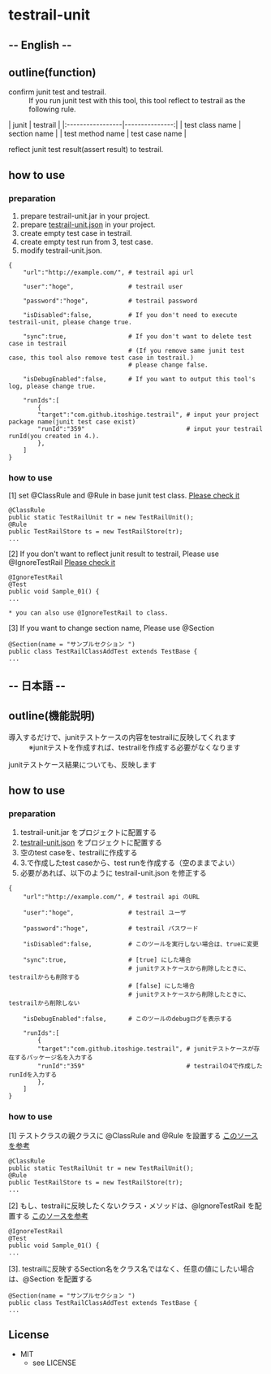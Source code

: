 # testrail-unit
## -- English --
## outline(function)
<dl>
  <dt>confirm junit test and testrail.</dt>
  <dd>If you run junit test with this tool, this tool reflect to testrail as the following rule.</dd>
</dl>
| junit            | testrail       |
|:-----------------|---------------:|
| test class name  | section name   |
| test method name | test case name |

<dl>
  <dt>reflect junit test result(assert result) to testrail.</dt>
</dl>

## how to use
### preparation
1. prepare testrail-unit.jar in your project.
2. prepare [testrail-unit.json](https://github.com/itoshige/testrail-unit/blob/develop/src/test/resources/testrail-unit.json) in your project.
3. create empty test case in testrail.
4. create empty test run from 3, test case.
5. modify testrail-unit.json.
```
{
    "url":"http://example.com/", # testrail api url

    "user":"hoge",               # testrail user

    "password":"hoge",           # testrail password

    "isDisabled":false,          # If you don't need to execute testrail-unit, please change true.

    "sync":true,                 # If you don't want to delete test case in testrail
                                 # (If you remove same junit test case, this tool also remove test case in testrail.)
                                 # please change false.

    "isDebugEnabled":false,      # If you want to output this tool's log, please change true.

    "runIds":[
        {
        "target":"com.github.itoshige.testrail", # input your project package name(junit test case exist)
        "runId":"359"                            # input your testrail runId(you created in 4.).
        },
    ]
}
```

### how to use
[1] set @ClassRule and @Rule in base junit test class.
[Please check it](https://github.com/itoshige/testrail-unit/blob/develop/src/test/java/com/github/itoshige/testrail/TestBase.java)
```
@ClassRule
public static TestRailUnit tr = new TestRailUnit();
@Rule
public TestRailStore ts = new TestRailStore(tr);
...
```
[2] If you don't want to reflect junit result to testrail, Please use @IgnoreTestRail
[Please check it](https://github.com/itoshige/testrail-unit/blob/develop/src/test/java/com/github/itoshige/testrail/rules/TestRailClassAddTest.java)
```
@IgnoreTestRail
@Test
public void Sample_01() {
...

* you can also use @IgnoreTestRail to class.
```

[3] If you want to change section name, Please use @Section
```
@Section(name = "サンプルセクション ")
public class TestRailClassAddTest extends TestBase {
...
```

## -- 日本語 --
## outline(機能説明)
<dl>
  <dt>導入するだけで、junitテストケースの内容をtestrailに反映してくれます</dt>
  <dd>※junitテストを作成すれば、testrailを作成する必要がなくなります</dd>
</dl>

<dl>
  <dt>junitテストケース結果についても、反映します</dt>
</dl>

## how to use
### preparation
1. testrail-unit.jar をプロジェクトに配置する
2. [testrail-unit.json](https://github.com/itoshige/testrail-unit/blob/develop/src/test/resources/testrail-unit.json) をプロジェクトに配置する
3. 空のtest caseを、testrailに作成する
4. 3.で作成したtest caseから、test runを作成する（空のままでよい）
5. 必要があれば、以下のように testrail-unit.json を修正する
```
{
    "url":"http://example.com/", # testrail api のURL

    "user":"hoge",               # testrail ユーザ

    "password":"hoge",           # testrail パスワード

    "isDisabled":false,          # このツールを実行しない場合は、trueに変更

    "sync":true,                 # [true] にした場合
                                 # junitテストケースから削除したときに、testrailからも削除する
                                 # [false] にした場合
                                 # junitテストケースから削除したときに、testrailから削除しない

    "isDebugEnabled":false,      # このツールのdebugログを表示する

    "runIds":[
        {
        "target":"com.github.itoshige.testrail", # junitテストケースが存在するパッケージ名を入力する
        "runId":"359"                            # testrailの4で作成したrunIdを入力する
        },
    ]
}
```

### how to use
[1] テストクラスの親クラスに @ClassRule and @Rule を設置する
[このソースを参考](https://github.com/itoshige/testrail-unit/blob/develop/src/test/java/com/github/itoshige/testrail/TestBase.java)
```
@ClassRule
public static TestRailUnit tr = new TestRailUnit();
@Rule
public TestRailStore ts = new TestRailStore(tr);
...
```
[2] もし、testrailに反映したくないクラス・メソッドは、@IgnoreTestRail を配置する
[このソースを参考](https://github.com/itoshige/testrail-unit/blob/develop/src/test/java/com/github/itoshige/testrail/rules/TestRailClassAddTest.java)
```
@IgnoreTestRail
@Test
public void Sample_01() {
...

```
[3]. testrailに反映するSection名をクラス名ではなく、任意の値にしたい場合は、@Section を配置する
```
@Section(name = "サンプルセクション ")
public class TestRailClassAddTest extends TestBase {
...
```

## License
* MIT  
    * see LICENSE

